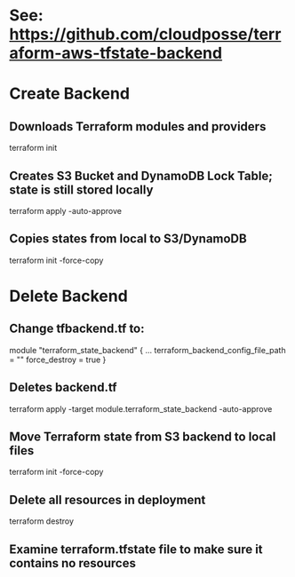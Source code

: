 # See: https://github.com/cloudposse/terraform-aws-tfstate-backend

# Create Backend
## Downloads Terraform modules and providers
terraform init

## Creates S3 Bucket and DynamoDB Lock Table; state is still stored locally
terraform apply -auto-approve

## Copies states from local to S3/DynamoDB
terraform init -force-copy

# Delete Backend

## Change tfbackend.tf to:
 
 module "terraform_state_backend" {
     ...
   terraform_backend_config_file_path = ""
   force_destroy                      = true
 }

 ## Deletes backend.tf
 terraform apply -target module.terraform_state_backend -auto-approve

## Move Terraform state from S3 backend to local files
terraform init -force-copy

## Delete all resources in deployment
terraform destroy

## Examine terraform.tfstate file to make sure it contains no resources